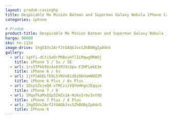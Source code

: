 ```yaml
---
layout: produk-casinghp
title: Despicable Me Minion Batman and Superman Galaxy Nebula iPhone Case
categories: iphone

# Produk
product-title: Despicable Me Minion Batman and Superman Galaxy Nebula iPhone Case
harga: 90000
sku: hn-1154
image-drive: 1hgOIUs2Arf2tOAQbJvsSZhBOBgIp8dnS
gallery:
  - url: 1gYFi-dCti5oOrPRBevHflILMqwgORWOj
    title: iPhone 5 / 5s / SE
  - url: 1rs5TPkb9XzAx6tM3Vn3pu-FZHPiekE3e
    title: iPhone 6 / 6s
  - url: 1jYfSAbELfb9L5YNVe8id8z0bUamWQQIM
    title: iPhone 6 Plus / 6s Plus
  - url: 1DspSZejeQ4-vTRCzizVQYeHHgnJEqqio
    title: iPhone 7 / 8
  - url: 1MqoTkaMxQ1p5IHZx1A-HzKxIrbv3xYXO
    title: iPhone 7 Plus / 8 Plus
  - url: 1hgOIUs2Arf2tOAQbJvsSZhBOBgIp8dnS
    title: iPhone X
---
```


